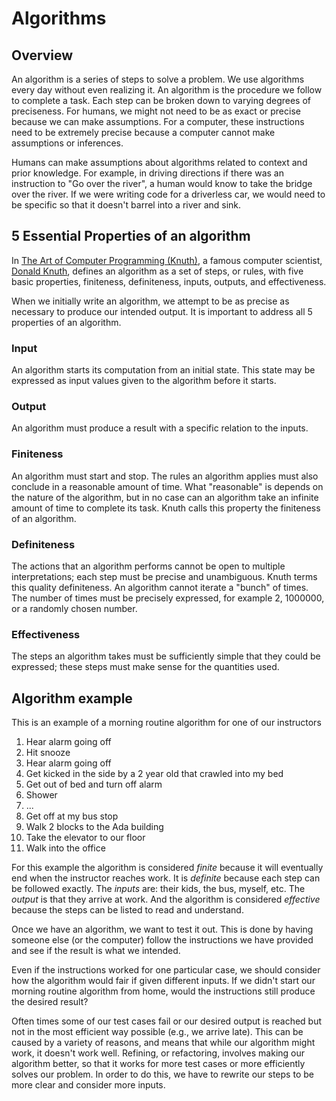 # Algorithms

## Overview
An algorithm is a series of steps to solve a problem. We use algorithms every day without even realizing it. An algorithm is the procedure we follow to complete a task. Each step can be broken down to varying degrees of preciseness. For humans, we might not need to be as exact or precise because we can make assumptions. For a computer, these instructions need to be extremely precise because a computer cannot make assumptions or inferences.

Humans can make assumptions about algorithms related to context and prior knowledge. For example, in driving directions if there was an instruction to "Go over the river", a human would know to take the bridge over the river. If we were writing code for a driverless car, we would need to be specific so that it doesn't barrel into a river and sink.

## 5 Essential Properties of an algorithm
In [The Art of Computer Programming (Knuth)](https://en.wikipedia.org/wiki/The_Art_of_Computer_Programming), a famous computer scientist, [Donald Knuth](https://en.wikipedia.org/wiki/Donald_Knuth), defines an algorithm as a set of steps, or rules, with five basic properties, finiteness, definiteness, inputs, outputs, and effectiveness.

When we initially write an algorithm, we attempt to be as precise as necessary to produce our intended output. It is important to address all 5 properties of an algorithm.

### Input
An algorithm starts its computation from an initial state. This state may be expressed as input values given to the algorithm before it starts.

### Output
An algorithm must produce a result with a specific relation to the inputs.

### Finiteness
An algorithm must start and stop. The rules an algorithm applies must also conclude in a reasonable amount of time. What "reasonable" is depends on the nature of the algorithm, but in no case can an algorithm take an infinite amount of time to complete its task. Knuth calls this property the finiteness of an algorithm.

### Definiteness
The actions that an algorithm performs cannot be open to multiple interpretations; each step must be precise and unambiguous. Knuth terms this quality definiteness. An algorithm cannot iterate a "bunch" of times. The number of times must be precisely expressed, for example 2, 1000000, or a randomly chosen number.

### Effectiveness
The steps an algorithm takes must be sufficiently simple that they could be expressed; these steps must make sense for the quantities used.

## Algorithm example
This is an example of a morning routine algorithm for one of our instructors

1. Hear alarm going off
1. Hit snooze
1. Hear alarm going off
1. Get kicked in the side by a 2 year old that crawled into my bed
1. Get out of bed and turn off alarm
1. Shower
1. ...
1. Get off at my bus stop
1. Walk 2 blocks to the Ada building
1. Take the elevator to our floor
1. Walk into the office

For this example the algorithm is considered _finite_ because it will eventually end when the instructor reaches work. It is _definite_ because each step can be followed exactly. The _inputs_ are: their kids, the bus, myself, etc. The _output_ is that they arrive at work. And the algorithm is considered _effective_ because the steps can be listed to read and understand.

Once we have an algorithm, we want to test it out. This is done by having someone else (or the computer) follow the instructions we have provided and see if the result is what we intended.

Even if the instructions worked for one particular case, we should consider how the algorithm would fair if given different inputs. If we didn't start our morning routine algorithm from home, would the instructions still produce the desired result?

Often times some of our test cases fail or our desired output is reached but not in the most efficient way possible (e.g., we arrive late). This can be caused by a variety of reasons, and means that while our algorithm might work, it doesn't work well. Refining, or refactoring, involves making our algorithm better, so that it works for more test cases or more efficiently solves our problem. In order to do this, we have to rewrite our steps to be more clear and consider more inputs.
